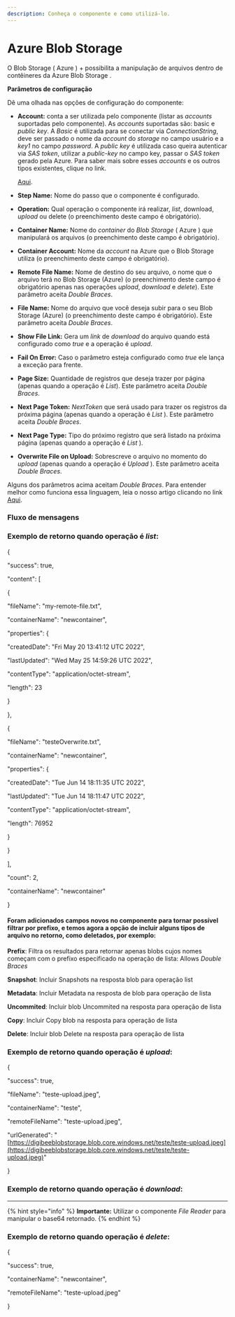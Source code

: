 ```yaml
---
description: Conheça o componente e como utilizá-lo.
---
```


# Azure Blob Storage

O Blob Storage ( Azure ) + possibilita a manipulação de arquivos dentro de contêineres da Azure Blob Storage .

**Parâmetros de configuração**

Dê uma olhada nas opções de configuração do componente:

*   **Account:** conta a ser utilizada pelo componente (listar as _accounts_ suportadas pelo componente). As _accounts_ suportadas são: basic e _public key_. A _Basic_ é utilizada para se conectar via _ConnectionString_, deve ser passado o nome da _account_ do _storage_ no campo usuário e a _key1_ no campo _password_. A _public key_ é utilizada caso queira autenticar via _SAS token_, utilizar a _public-key_ no campo key, passar o _SAS token_ gerado pela Azure. Para saber mais sobre esses _accounts_ e os outros tipos existentes, clique no link.

    [Aqui](../../configurations/utilizacao-de-contas.md#contas-accounts).
* **Step Name:** Nome do passo que o componente é configurado.
* **Operation:** Qual operação o componente irá realizar, _list_, download, _upload_ ou delete (o preenchimento deste campo é obrigatório).
* **Container Name:** Nome do _container_ do _Blob Storage_ ( Azure ) que manipulará os arquivos (o preenchimento deste campo é obrigatório).
* **Container Account:** Nome da _account_ na Azure que o Blob Storage utiliza (o preenchimento deste campo é obrigatório).
* **Remote File Name:** Nome de destino do seu arquivo, o nome que o arquivo terá no Blob Storage (Azure) (o preenchimento deste campo é obrigatório apenas nas operações _upload_, _download_ e _delete_). Este parâmetro aceita _Double Braces_.
* **File Name:** Nome do arquivo que você deseja subir para o seu Blob Storage (Azure) (o preenchimento deste campo é obrigatório). Este parâmetro aceita _Double Braces_.
* **Show File Link:** Gera um _link_ de _download_ do arquivo quando está configurado como _true_ e a operação é _upload_.
* **Fail On Error:** Caso o parâmetro esteja configurado como _true_ ele lança a exceção para frente.
* **Page Size:** Quantidade de registros que deseja trazer por página (apenas quando a operação é _List_). Este parâmetro aceita _Double Braces_.
* **Next Page Token:** _NextToken_ que será usado para trazer os registros da próxima página (apenas quando a operação é _List_ ). Este parâmetro aceita _Double Braces_.
* **Next Page Type:** Tipo do próximo registro que será listado na próxima página (apenas quando a operação é _List_ ).
* **Overwrite File on Upload:** Sobrescreve o arquivo no momento do _upload_ (apenas quando a operação é _Upload_ ). Este parâmetro aceita _Double Braces_.

Alguns dos parâmetros acima aceitam _Double Braces_. Para entender melhor como funciona essa linguagem, leia o nosso artigo clicando no link [Aqui](../../build/funcoes-double-braces/double-braces-e-entrada-de-dados.md).

### **Fluxo de mensagens** <a href="#h_721d00c487" id="h_721d00c487"></a>

### Exemplo de retorno quando operação é _list_: <a href="#h_f1ad5045a4" id="h_f1ad5045a4"></a>

{

"success": true,

"content": \[

{

"fileName": "my-remote-file.txt",

"containerName": "newcontainer",

"properties": {

"createdDate": "Fri May 20 13:41:12 UTC 2022",

"lastUpdated": "Wed May 25 14:59:26 UTC 2022",

"contentType": "application/octet-stream",

"length": 23

}

},

{

"fileName": "testeOverwrite.txt",

"containerName": "newcontainer",

"properties": {

"createdDate": "Tue Jun 14 18:11:35 UTC 2022",

"lastUpdated": "Tue Jun 14 18:11:47 UTC 2022",

"contentType": "application/octet-stream",

"length": 76952

}

}

],

"count": 2,

"containerName": "newcontainer"

}

#### Foram adicionados campos novos no componente para tornar possível filtrar por prefixo, e temos agora a opção de incluir alguns tipos de arquivo no retorno, como deletados, por exemplo:

**Prefix**: Filtra os resultados para retornar apenas blobs cujos nomes começam com o prefixo especificado na operação de lista: Allows _Double Braces_

**Snapshot**: Incluir Snapshots na resposta blob para operação list

**Metadata**: Incluir Metadata na resposta de blob para operação de lista

**Uncommited**: Incluir blob Uncommited na resposta para operação de lista

**Copy**: Incluir Copy blob na resposta para operação de lista

**Delete**: Incluir blob Delete na resposta para operação de lista

### Exemplo de retorno quando operação é _upload_: <a href="#h_adcada8305" id="h_adcada8305"></a>

{

"success": true,

"fileName": "teste-upload.jpeg",

"containerName": "teste",

"remoteFileName": "teste-upload.jpeg",

"urlGenerated": "[https://digibeeblobstorage.blob.core.windows.net/teste/teste-upload.jpeg](https://digibeeblobstorage.blob.core.windows.net/teste/teste-upload.jpeg)"

}

### Exemplo de retorno quando operação é _download_: <a href="#h_31719736bb" id="h_31719736bb"></a>

***

{% hint style="info" %}
**Importante:** Utilizar o componente _File Reader_ para manipular o base64 retornado.
{% endhint %}

### Exemplo de retorno quando operação é _delete_: <a href="#h_30beadc363" id="h_30beadc363"></a>

{

"success": true,

"containerName": "newcontainer",

"remoteFileName": "teste-upload.jpeg"

}
